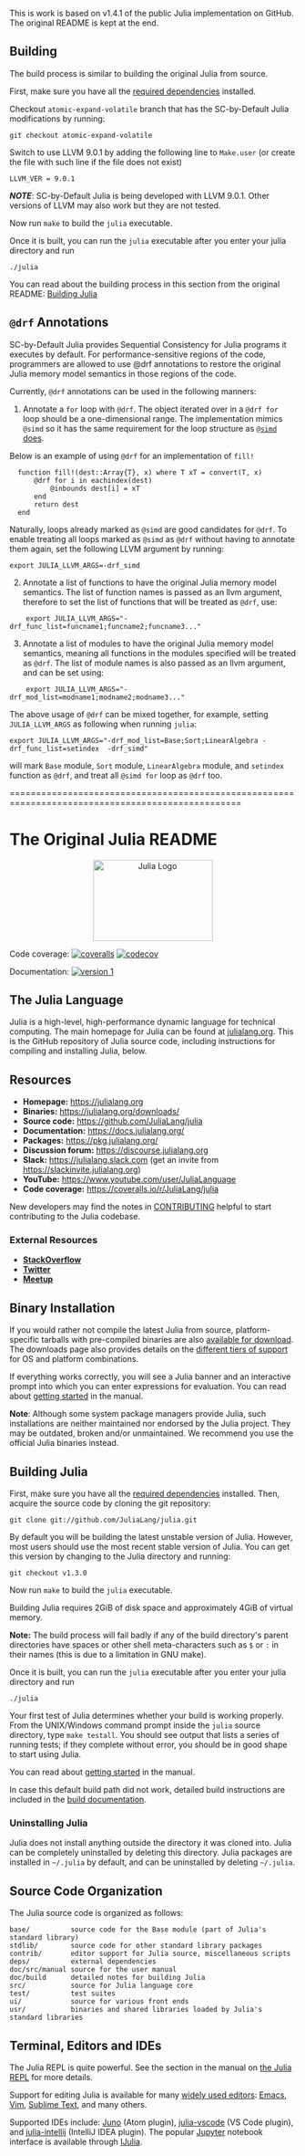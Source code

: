 This is work is based on v1.4.1 of the public Julia implementation on GitHub. The original README is kept at the end.

## Building 
The build process is similar to building the original Julia from source.

First, make sure you have all the [required
dependencies](https://github.com/JuliaLang/julia/blob/master/doc/build/build.md#required-build-tools-and-external-libraries) installed.

Checkout `atomic-expand-volatile` branch that has the SC-by-Default Julia modifications by running:

    git checkout atomic-expand-volatile

Switch to use LLVM 9.0.1 by adding the following line to `Make.user` (or create the file with such line if the file does not exist)

    LLVM_VER = 9.0.1

***NOTE***: SC-by-Default Julia is being developed with LLVM 9.0.1. Other versions of LLVM may also work but they are not tested.

Now run `make` to build the `julia` executable.

Once it is built, you can run the `julia` executable after you enter your julia directory and run

    ./julia

You can read about the building process in this section from the original README: [Building Julia](https://github.com/Lun-Liu/julia-private#building-julia)


## `@drf` Annotations
SC-by-Default Julia provides Sequential Consistency for Julia programs it executes by default. For performance-sensitive regions of the code, programmers are allowed to use @drf annotations to restore the original Julia memory model semantics in those regions of the code.

Currently, `@drf` annotations can be used in the following manners:

1. Annotate a `for` loop with `@drf`. The object iterated over in a `@drf for` loop should be a one-dimensional range. The implementation mimics `@simd` so it has the same requirement for the loop structure as [`@simd` does](https://docs.julialang.org/en/v1/base/base/#Base.SimdLoop.@simd).

Below is an example of using `@drf` for an implementation of `fill!`

```
  function fill!(dest::Array{T}, x) where T xT = convert(T, x)
      @drf for i in eachindex(dest)
          @inbounds dest[i] = xT
      end
      return dest
  end 
```

Naturally, loops already marked as `@simd` are good candidates for `@drf`. To enable treating all loops marked as `@simd` as `@drf` without having to annotate them again, set the following LLVM argument by running:

    export JULIA_LLVM_ARGS=-drf_simd

2. Annotate a list of functions to have the original Julia memory model semantics. The list of function names is passed as an llvm argument, therefore to set the list of functions that will be treated as `@drf`, use:

```
    export JULIA_LLVM_ARGS="-drf_func_list=funcname1;funcname2;funcname3..."
```

3. Annotate a list of modules to have the original Julia memory model semantics, meaning all functions in the modules specified will be treated as `@drf`. The list of module names is also passed as an llvm argument, and can be set using:

```
    export JULIA_LLVM_ARGS="-drf_mod_list=modname1;modname2;modname3..."
```

The above usage of `@drf` can be mixed together, for example, setting `JULIA_LLVM_ARGS` as following when running `julia`:
    
    export JULIA_LLVM_ARGS="-drf_mod_list=Base;Sort;LinearAlgebra -drf_func_list=setindex  -drf_simd"

will mark `Base` module, `Sort` module, `LinearAlgebra` module, and `setindex` function as `@drf`, and treat all `@simd for` loop as `@drf` too.

==================================================================================================
# The Original Julia README
<a name="logo"/>
<div align="center">
<a href="https://julialang.org/" target="_blank">
<img src="https://julialang.org/images/logo_hires.png" alt="Julia Logo" width="210" height="142"></img>
</a>
</div>

Code coverage:
[![coveralls][coveralls-img]](https://coveralls.io/r/JuliaLang/julia?branch=master)
[![codecov][codecov-img]](https://codecov.io/github/JuliaLang/julia?branch=master)

Documentation:
[![version 1][docs-img]](https://docs.julialang.org)

[travis-img]: https://img.shields.io/travis/JuliaLang/julia/master.svg?label=Linux+/+macOS
[appveyor-img]: https://img.shields.io/appveyor/ci/JuliaLang/julia/master.svg?label=Windows
[coveralls-img]: https://img.shields.io/coveralls/github/JuliaLang/julia/master.svg?label=coveralls
[codecov-img]: https://img.shields.io/codecov/c/github/JuliaLang/julia/master.svg?label=codecov
[docs-img]: https://img.shields.io/badge/docs-v1-blue.svg

## The Julia Language

Julia is a high-level, high-performance dynamic language for technical
computing.  The main homepage for Julia can be found at
[julialang.org](https://julialang.org/).  This is the GitHub
repository of Julia source code, including instructions for compiling
and installing Julia, below.

## Resources

- **Homepage:** <https://julialang.org>
- **Binaries:** <https://julialang.org/downloads/>
- **Source code:** <https://github.com/JuliaLang/julia>
- **Documentation:** <https://docs.julialang.org/>
- **Packages:** <https://pkg.julialang.org/>
- **Discussion forum:** <https://discourse.julialang.org>
- **Slack:** <https://julialang.slack.com> (get an invite from <https://slackinvite.julialang.org>)
- **YouTube:** <https://www.youtube.com/user/JuliaLanguage>
- **Code coverage:** <https://coveralls.io/r/JuliaLang/julia>

New developers may find the notes in
[CONTRIBUTING](https://github.com/JuliaLang/julia/blob/master/CONTRIBUTING.md)
helpful to start contributing to the Julia codebase.

### External Resources

- [**StackOverflow**](https://stackoverflow.com/questions/tagged/julia-lang)
- [**Twitter**](https://twitter.com/JuliaLanguage)
- [**Meetup**](https://julia.meetup.com/)

## Binary Installation

If you would rather not compile the latest Julia from source,
platform-specific tarballs with pre-compiled binaries are also
[available for download](https://julialang.org/downloads/). The
downloads page also provides details on the
[different tiers of support](https://julialang.org/downloads/#support-tiers)
for OS and platform combinations.

If everything works correctly, you will see a Julia banner and an
interactive prompt into which you can enter expressions for
evaluation.  You can read about [getting
started](https://julialang.org/manual/getting-started) in the manual.

**Note**: Although some system package managers provide Julia, such
installations are neither maintained nor endorsed by the Julia
project. They may be outdated, broken and/or unmaintained. We
recommend you use the official Julia binaries instead.

## Building Julia

First, make sure you have all the [required
dependencies](https://github.com/JuliaLang/julia/blob/master/doc/build/build.md#required-build-tools-and-external-libraries) installed.
Then, acquire the source code by cloning the git repository:

    git clone git://github.com/JuliaLang/julia.git

By default you will be building the latest unstable version of
Julia. However, most users should use the most recent stable version
of Julia. You can get this version by changing to the Julia directory
and running:

    git checkout v1.3.0

Now run `make` to build the `julia` executable.

Building Julia requires 2GiB of disk space and approximately 4GiB of virtual memory.

**Note:** The build process will fail badly if any of the build directory's parent directories have spaces or other shell meta-characters such as `$` or `:` in their names (this is due to a limitation in GNU make).

Once it is built, you can run the `julia` executable after you enter your julia directory and run

    ./julia

Your first test of Julia determines whether your build is working
properly. From the UNIX/Windows command prompt inside the `julia`
source directory, type `make testall`. You should see output that
lists a series of running tests; if they complete without error, you
should be in good shape to start using Julia.

You can read about [getting
started](https://docs.julialang.org/en/v1/manual/getting-started/)
in the manual.

In case this default build path did not work, detailed build instructions
are included in the [build documentation](https://github.com/JuliaLang/julia/blob/master/doc/build).

### Uninstalling Julia

Julia does not install anything outside the directory it was cloned
into. Julia can be completely uninstalled by deleting this
directory. Julia packages are installed in `~/.julia` by default, and
can be uninstalled by deleting `~/.julia`.

## Source Code Organization

The Julia source code is organized as follows:

    base/          source code for the Base module (part of Julia's standard library)
    stdlib/        source code for other standard library packages
    contrib/       editor support for Julia source, miscellaneous scripts
    deps/          external dependencies
    doc/src/manual source for the user manual
    doc/build      detailed notes for building Julia
    src/           source for Julia language core
    test/          test suites
    ui/            source for various front ends
    usr/           binaries and shared libraries loaded by Julia's standard libraries

## Terminal, Editors and IDEs

The Julia REPL is quite powerful.  See the section in the manual on
[the Julia REPL](https://docs.julialang.org/en/v1/stdlib/REPL/)
for more details.

Support for editing Julia is available for many
[widely used editors](https://github.com/JuliaEditorSupport):
[Emacs](https://github.com/JuliaEditorSupport/julia-emacs),
[Vim](https://github.com/JuliaEditorSupport/julia-vim),
[Sublime Text](https://github.com/JuliaEditorSupport/Julia-sublime), and many
others.

Supported IDEs include: [Juno](http://junolab.org/) (Atom plugin),
[julia-vscode](https://github.com/JuliaEditorSupport/julia-vscode) (VS
Code plugin), and
[julia-intellij](https://github.com/JuliaEditorSupport/julia-intellij)
(IntelliJ IDEA plugin). The popular [Jupyter](https://jupyter.org/)
notebook interface is available through
[IJulia](https://github.com/JuliaLang/IJulia.jl).
